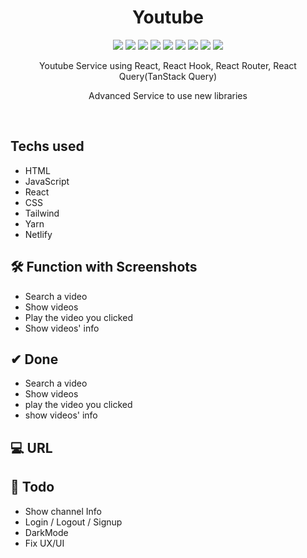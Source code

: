 <h1 align="center"> Youtube </h1>

<p align="center">
  
  <img src="https://img.shields.io/badge/Youtube-FF0000" />
  <img src="https://img.shields.io/badge/HTML-E34F26" />
  <img src="https://img.shields.io/badge/CSS-1572B6" />
  <img src="https://img.shields.io/badge/Tailwind-00b7d6" />
  <img src="https://img.shields.io/badge/Javascript-F7DF1E" />
  <img src="https://img.shields.io/badge/React-61DAFB" />
  <img src="https://img.shields.io/badge/Npm-CB3837" />
  <img src="https://img.shields.io/badge/Yarn-2C8EBB" />
  <img src="https://img.shields.io/badge/Netlify-00C7B7" />

</p>

<p align="center">
  Youtube Service using React, React Hook, React Router, React Query(TanStack Query)
</p>
<p align="center">
Advanced Service to use new libraries
</p>

<br/>

## Techs used

- HTML
- JavaScript
- React
- CSS
- Tailwind
- Yarn
- Netlify

## 🛠 Function with Screenshots

- Search a video
- Show videos
- Play the video you clicked
- Show videos' info

## ✔ Done

- Search a video
- Show videos
- play the video you clicked
- show videos' info

## 💻 URL

## 📖 Todo

- Show channel Info
- Login / Logout / Signup
- DarkMode
- Fix UX/UI
